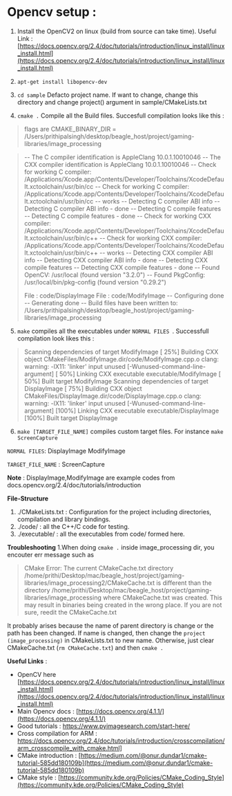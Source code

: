 
# Opencv setup :

1.  Install the OpenCV2 on linux (build from source can take time). Useful Link : [https://docs.opencv.org/2.4/doc/tutorials/introduction/linux_install/linux_install.html](https://docs.opencv.org/2.4/doc/tutorials/introduction/linux_install/linux_install.html)
2. `apt-get install libopencv-dev`
    
3.  `cd sample` 
Defacto project name. If want to change, change this directory and change project() argument in sample/CMakeLists.txt
    
4.  `cmake .` 
   Compile all the Build files. 
   Succesfull compilation looks like this : 
  

> flags are
> CMAKE_BINARY_DIR = /Users/prithipalsingh/desktop/beagle_host/project/gaming-libraries/image_processing
> 

> -- The C compiler identification is AppleClang 10.0.1.10010046
> -- The CXX compiler identification is AppleClang 10.0.1.10010046
> -- Check for working C compiler: /Applications/Xcode.app/Contents/Developer/Toolchains/XcodeDefault.xctoolchain/usr/bin/cc
> -- Check for working C compiler: /Applications/Xcode.app/Contents/Developer/Toolchains/XcodeDefault.xctoolchain/usr/bin/cc
> -- works
> -- Detecting C compiler ABI info
> -- Detecting C compiler ABI info - done
> -- Detecting C compile features
> -- Detecting C compile features - done
> -- Check for working CXX compiler: /Applications/Xcode.app/Contents/Developer/Toolchains/XcodeDefault.xctoolchain/usr/bin/c++
> -- Check for working CXX compiler: /Applications/Xcode.app/Contents/Developer/Toolchains/XcodeDefault.xctoolchain/usr/bin/c++
> -- works
> -- Detecting CXX compiler ABI info
> -- Detecting CXX compiler ABI info - done
> -- Detecting CXX compile features
> -- Detecting CXX compile features - done
> -- Found OpenCV: /usr/local (found version "3.2.0")
> -- Found PkgConfig: /usr/local/bin/pkg-config (found version "0.29.2")
> 
> File : code/DisplayImage
> File : code/ModifyImage
> -- Configuring done
> -- Generating done
> -- Build files have been written to: /Users/prithipalsingh/desktop/beagle_host/project/gaming-libraries/image_processing

5.  `make` 
	compiles all the executables under `NORMAL FILES `. Successfull compilation look likes this : 

> 	Scanning dependencies of target ModifyImage
> [ 25%] Building CXX object
> CMakeFiles/ModifyImage.dir/code/ModifyImage.cpp.o
> clang: warning: -lX11: 'linker' input unused
> [-Wunused-command-line-argument]
> [ 50%] Linking CXX executable executable/ModifyImage
> [ 50%] Built target ModifyImage
> Scanning dependencies of target DisplayImage
> [ 75%] Building CXX object
> CMakeFiles/DisplayImage.dir/code/DisplayImage.cpp.o
> clang: warning: -lX11: 'linker' input unused
> [-Wunused-command-line-argument]
> [100%] Linking CXX executable executable/DisplayImage
> [100%] Built target DisplayImage

    
6.  `make [TARGET_FILE_NAME]` 
	compiles custom target files. For instance `make ScreenCapture`
    

`NORMAL FILES`: 
 DisplayImage
 ModifyImage 
 
 `TARGET_FILE_NAME` :
  ScreenCapture

**Note** : DisplayImage,ModifyImage are example codes from docs.opencv.org/2.4/doc/tutorials/introduction

**File-Structure**
1. ./CMakeLists.txt : Configuration for the project including directories, compilation and library bindings.
1. ./code/ : all the C++/C code for testing.
2. ./executable/ : all the executables from code/ formed here.

**Troubleshooting**
1.When doing `cmake .` inside image_processing dir, you encouter err message such as 

>CMake Error: The current CMakeCache.txt directory /home/prithi/Desktop/mac/beagle_host/project/gaming-libraries/image_processing2/CMakeCache.txt is different than the directory /home/prithi/Desktop/mac/beagle_host/project/gaming-libraries/image_processing where CMakeCache.txt was created. This may result in binaries being created in the wrong place. If you are not sure, reedit the CMakeCache.txt

It probably arises because the name of parent directory is change or the path has been changed. If name is changed, then change the `project (image_processing)` in CMakeLists.txt to new name. Otherwise, just clear CMakeCache.txt (`rm CMakeCache.txt`) and then `cmake .`

**Useful Links** :

 - OpenCV here [https://docs.opencv.org/2.4/doc/tutorials/introduction/linux_install/linux_install.html](https://docs.opencv.org/2.4/doc/tutorials/introduction/linux_install/linux_install.html) 
 - Main Opencv docs : [https://docs.opencv.org/4.1.1/](https://docs.opencv.org/4.1.1/)
 - Good tutorials : https://www.pyimagesearch.com/start-here/
 -  Cross compilation for ARM : https://docs.opencv.org/2.4/doc/tutorials/introduction/crosscompilation/arm_crosscompile_with_cmake.html]
 -  CMake introduction : [https://medium.com/@onur.dundar1/cmake-tutorial-585dd180109b](https://medium.com/@onur.dundar1/cmake-tutorial-585dd180109b)
 - CMake style : [https://community.kde.org/Policies/CMake_Coding_Style](https://community.kde.org/Policies/CMake_Coding_Style)

